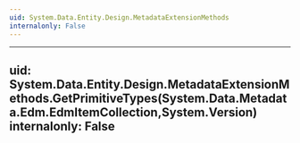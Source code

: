 ```yaml
---
uid: System.Data.Entity.Design.MetadataExtensionMethods
internalonly: False
---
```


---
uid: System.Data.Entity.Design.MetadataExtensionMethods.GetPrimitiveTypes(System.Data.Metadata.Edm.EdmItemCollection,System.Version)
internalonly: False
---
